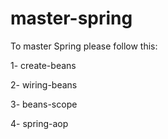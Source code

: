 # master-spring
To master Spring please follow this:

1- create-beans

2- wiring-beans

3- beans-scope

4- spring-aop
